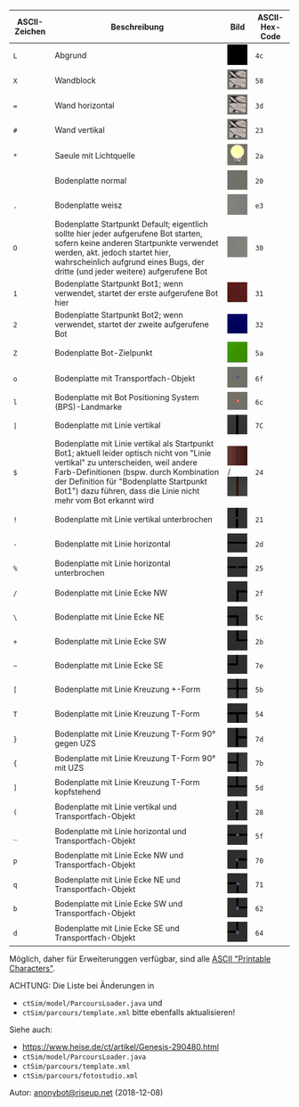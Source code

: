 | ASCII-Zeichen | Beschreibung | Bild | ASCII-Hex-Code |
| - | - | - | - |
| `L` | Abgrund | ![Abgrund](pictures/map-part_abyss.png) | `4c` |
| `X` | Wandblock | ![Wandblock](pictures/map-part_wall_block.png) | `58` |
| `=` | Wand horizontal | ![Wand horizontal](pictures/map-part_wall_hor.png) | `3d` |
| `#` | Wand vertikal | ![Wand vertikal](pictures/map-part_wall_vert.png) | `23` |
| `*` | Saeule mit Lichtquelle | ![Saeule mit Lichtquelle](pictures/map-part_lightsource.png) | `2a` |
| ` ` | Bodenplatte normal | ![Bodenplatte normal](pictures/map-part_baseplate_normal.png) | `20` |
| `.` | Bodenplatte weisz | ![Bodenplatte weisz](pictures/map-part_baseplate_white.png) | `e3` |
| `O` | Bodenplatte Startpunkt Default; eigentlich sollte hier jeder aufgerufene Bot starten, sofern keine anderen Startpunkte verwendet werden, akt. jedoch startet hier, wahrscheinlich aufgrund eines Bugs, der dritte (und jeder weitere) aufgerufene Bot | ![Bodenplatte Default-Bot-Startpunkt](pictures/map-part_baseplate_bot-start-default.png) | `30` |
| `1` | Bodenplatte Startpunkt Bot1; wenn verwendet, startet der erste aufgerufene Bot hier | ![Bodenplatte Startpunkt Bot1](pictures/map-part_baseplate_bot-start1.png) | `31` |
| `2` | Bodenplatte Startpunkt Bot2; wenn verwendet, startet der zweite aufgerufene Bot | ![Bodenplatte Startpunkt Bot2](pictures/map-part_baseplate_bot-start2.png) | `32` |
| `Z` | Bodenplatte Bot-Zielpunkt | ![Bodenplatte Zielpunkt](pictures/map-part_baseplate_bot-goal.png) | `5a` |
| `o` | Bodenplatte mit Transportfach-Objekt | ![Bodenplatte mit Transportfach-Objekt](pictures/map-part_baseplate_pillar.png) | `6f` |
| `l` | Bodenplatte mit Bot Positioning System (BPS)-Landmarke | ![Bodenplatte mit Bot Positioning System (BPS)-Landmarke](pictures/map-part_baseplate_landmark.png) | `6c` |
| <code>&#124;</code> | Bodenplatte mit Linie vertikal | ![Bodenplatte mit Linie vertikal](pictures/map-part_baseplate_line_vert.png) | `7C` |
| `$` | Bodenplatte mit Linie vertikal als Startpunkt Bot1; aktuell leider optisch nicht von "Linie vertikal" zu unterscheiden, weil andere Farb-Definitionen (bspw. durch Kombination der Definition für "Bodenplatte Startpunkt Bot1") dazu führen, dass die Linie nicht mehr vom Bot erkannt wird | ![Bodenplatte mit Linie vertikal als Startpunkt Bot1](pictures/map-part_baseplate_line_vert_sp1.png) / ![](pictures/map-part_baseplate_line_vert_sp1_var.png) | `24` |
| `!` | Bodenplatte mit Linie vertikal unterbrochen | ![Bodenplatte mit Linie vertikal unterbrochen](pictures/map-part_baseplate_line_vert_interrupted.png) | `21` |
| `-` | Bodenplatte mit Linie horizontal | ![Bodenplatte mit Linie horizontal](pictures/map-part_baseplate_line_hor.png) | `2d` |
| `%` | Bodenplatte mit Linie horizontal unterbrochen | ![Bodenplatte mit Linie horizontal unterbrochen](pictures/map-part_baseplate_line_hor_interrupted.png) | `25` |
| `/` | Bodenplatte mit Linie Ecke NW | ![Bodenplatte mit Linie Ecke NW](pictures/map-part_baseplate_line_corner-nw.png) | `2f` |
| `\` | Bodenplatte mit Linie Ecke NE | ![Bodenplatte mit Linie Ecke NE](pictures/map-part_baseplate_line_corner-ne.png) | `5c` |
| `+` | Bodenplatte mit Linie Ecke SW | ![Bodenplatte mit Linie Ecke SW](pictures/map-part_baseplate_line_corner-sw.png) | `2b` |
| `~` | Bodenplatte mit Linie Ecke SE | ![Bodenplatte mit Linie Ecke SE](pictures/map-part_baseplate_line_corner-se.png) | `7e` |
| `[` | Bodenplatte mit Linie Kreuzung +-Form | ![Bodenplatte mit Linie Kreuzung +-Form](pictures/map-part_baseplate_line_crossroad-plus.png) | `5b` |
| `T` | Bodenplatte mit Linie Kreuzung T-Form | ![Bodenplatte mit Linie Kreuzung T-Form](pictures/map-part_baseplate_line_crossroad-t.png) | `54` |
| `}` | Bodenplatte mit Linie Kreuzung T-Form 90° gegen UZS | ![Bodenplatte mit Linie Kreuzung T-Form 90° gegen UZS](pictures/map-part_baseplate_line_crossroad-t_tilt-left.png) | `7d` |
| `{` | Bodenplatte mit Linie Kreuzung T-Form 90° mit UZS | ![Bodenplatte mit Linie Kreuzung T-Form 90° mit UZS](pictures/map-part_baseplate_line_crossroad-t_tilt-right.png) | `7b` |
| `]` | Bodenplatte mit Linie Kreuzung T-Form kopfstehend | ![Bodenplatte mit Linie Kreuzung T-Form kopfstehend](pictures/map-part_baseplate_line_crossroad-t_inverted.png) | `5d` |
| `(` | Bodenplatte mit Linie vertikal und Transportfach-Objekt | ![Bodenplatte mit Linie vertikal und Transportfach-Objekt](pictures/map-part_baseplate_line_vert_pillar.png) | `28` |
| `_` | Bodenplatte mit Linie horizontal und Transportfach-Objekt | ![Bodenplatte mit Linie horizontal und Transportfach-Objekt](pictures/map-part_baseplate_line_hor_pillar.png) | `5f` |
| `p` | Bodenplatte mit Linie Ecke NW und Transportfach-Objekt | ![Bodenplatte mit Linie Ecke NW und Transportfach-Objekt](pictures/map-part_baseplate_line_corner-nw_pillar.png) | `70` |
| `q` | Bodenplatte mit Linie Ecke NE und Transportfach-Objekt | ![Bodenplatte mit Linie Ecke NE und Transportfach-Objekt](pictures/map-part_baseplate_line_corner-ne_pillar.png) | `71` |
| `b` | Bodenplatte mit Linie Ecke SW und Transportfach-Objekt | ![Bodenplatte mit Linie Ecke SW und Transportfach-Objekt](pictures/map-part_baseplate_line_corner-sw_pillar.png) | `62` |
| `d` | Bodenplatte mit Linie Ecke SE und Transportfach-Objekt | ![Bodenplatte mit Linie Ecke SE und Transportfach-Objekt](pictures/map-part_baseplate_line_corner-se_pillar.png) | `64` |

Möglich, daher für Erweiterunggen verfügbar, sind alle [ASCII "Printable Characters"](https://en.wikipedia.org/wiki/ASCII#Printable_characters).

ACHTUNG: Die Liste bei Änderungen in 
- `ctSim/model/ParcoursLoader.java`
und
- `ctSim/parcours/template.xml`
bitte ebenfalls aktualisieren!

Siehe auch:

* https://www.heise.de/ct/artikel/Genesis-290480.html
* `ctSim/model/ParcoursLoader.java`
* `ctSim/parcours/template.xml`
* `ctSim/parcours/fotostudio.xml`

Autor: anonybot@riseup.net (2018-12-08)
